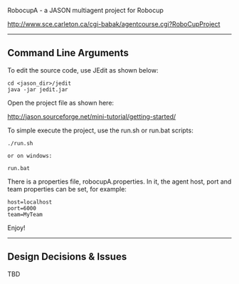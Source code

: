 RobocupA - a JASON multiagent project for Robocup 

http://www.sce.carleton.ca/cgi-babak/agentcourse.cgi?RoboCupProject

----------------------
Command Line Arguments
----------------------

To edit the source code, use JEdit as shown below: 

    cd <jason_dir>/jedit
    java -jar jedit.jar

Open the project file as shown here:

http://jason.sourceforge.net/mini-tutorial/getting-started/


To simple execute the project, use the run.sh or run.bat scripts:

    ./run.sh 

    or on windows: 

    run.bat

There is a properties file, robocupA.properties. In it, the agent host, port and team properties can be set, for example:

    host=localhost
    port=6000
    team=MyTeam


Enjoy!

-------------------------
Design Decisions & Issues
-------------------------
TBD

